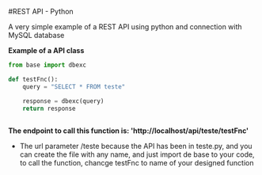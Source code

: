#REST API - Python

A very simple example of a REST API using python and connection with MySQL database



**Example of a API class**
```python    
from base import dbexc

def testFnc():
	query = "SELECT * FROM teste"

	response = dbexc(query)
	return response
    
```

**The endpoint to call this function is: 'http://localhost/api/teste/testFnc'**

- The url parameter /teste because the API has been in teste.py, and you can create the file with any name, and just import de base to your code, to call the function, chancge testFnc to name of your designed function
